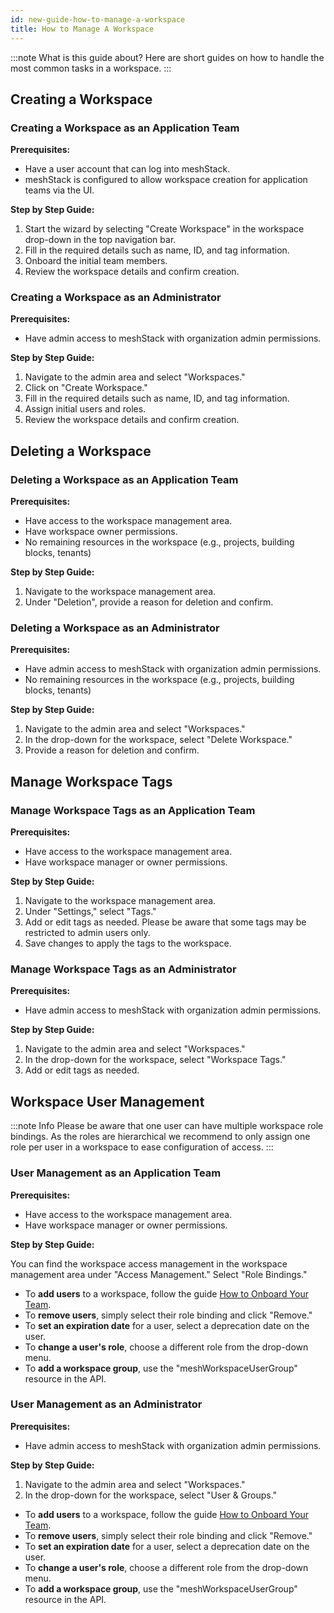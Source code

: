 ```yaml
---
id: new-guide-how-to-manage-a-workspace
title: How to Manage A Workspace
---
```


:::note What is this guide about?
Here are short guides on how to handle the most common tasks in a workspace.
:::

## Creating a Workspace

### Creating a Workspace as an Application Team

**Prerequisites:**

- Have a user account that can log into meshStack.
- meshStack is configured to allow workspace creation for application teams via the UI.

**Step by Step Guide:**

1. Start the wizard by selecting "Create Workspace" in the workspace drop-down in the top navigation bar.
2. Fill in the required details such as name, ID, and tag information.
3. Onboard the initial team members.
4. Review the workspace details and confirm creation.

### Creating a Workspace as an Administrator

**Prerequisites:**

- Have admin access to meshStack with organization admin permissions.

**Step by Step Guide:**

1. Navigate to the admin area and select "Workspaces."
2. Click on "Create Workspace."
3. Fill in the required details such as name, ID, and tag information.
4. Assign initial users and roles.
5. Review the workspace details and confirm creation.

## Deleting a Workspace

### Deleting a Workspace as an Application Team

**Prerequisites:**

- Have access to the workspace management area.
- Have workspace owner permissions.
- No remaining resources in the workspace (e.g., projects, building blocks, tenants)

**Step by Step Guide:**

1. Navigate to the workspace management area.
2. Under "Deletion", provide a reason for deletion and confirm.

### Deleting a Workspace as an Administrator

**Prerequisites:**

- Have admin access to meshStack with organization admin permissions.
- No remaining resources in the workspace (e.g., projects, building blocks, tenants)

**Step by Step Guide:**

1. Navigate to the admin area and select "Workspaces."
2. In the drop-down for the workspace, select "Delete Workspace."
3. Provide a reason for deletion and confirm.

## Manage Workspace Tags

### Manage Workspace Tags as an Application Team

**Prerequisites:**

- Have access to the workspace management area.
- Have workspace manager or owner permissions.

**Step by Step Guide:**

1. Navigate to the workspace management area.
2. Under "Settings," select "Tags."
3. Add or edit tags as needed. Please be aware that some tags may be restricted to admin users only.
4. Save changes to apply the tags to the workspace.

### Manage Workspace Tags as an Administrator

**Prerequisites:**

- Have admin access to meshStack with organization admin permissions.

**Step by Step Guide:**

1. Navigate to the admin area and select "Workspaces."
2. In the drop-down for the workspace, select "Workspace Tags."
3. Add or edit tags as needed.

## Workspace User Management

:::note Info
Please be aware that one user can have multiple workspace role bindings. As the roles are hierarchical we recommend to only assign one role per user in a workspace to ease configuration of access.
:::

### User Management as an Application Team

**Prerequisites:**

- Have access to the workspace management area.
- Have workspace manager or owner permissions.

**Step by Step Guide:**

You can find the workspace access management in the workspace management area under "Access Management." Select "Role Bindings."

- To **add users** to a workspace, follow the guide [How to Onboard Your Team](./new-guide-how-to-onboard-your-team.md).
- To **remove users**, simply select their role binding and click "Remove."
- To **set an expiration date** for a user, select a deprecation date on the user.
- To **change a user's role**, choose a different role from the drop-down menu.
- To **add a workspace group**, use the "meshWorkspaceUserGroup" resource in the API.

### User Management as an Administrator

**Prerequisites:**

- Have admin access to meshStack with organization admin permissions.

**Step by Step Guide:**

1. Navigate to the admin area and select "Workspaces."
2. In the drop-down for the workspace, select "User & Groups."

- To **add users** to a workspace, follow the guide [How to Onboard Your Team](./new-guide-how-to-onboard-your-team.md).
- To **remove users**, simply select their role binding and click "Remove."
- To **set an expiration date** for a user, select a deprecation date on the user.
- To **change a user's role**, choose a different role from the drop-down menu.
- To **add a workspace group**, use the "meshWorkspaceUserGroup" resource in the API.
